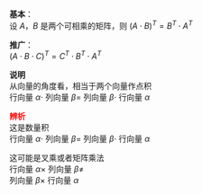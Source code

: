 **基本**：  
设 $A，B$ 是两个可相乘的矩阵，则 $(A\cdot B)^T=B^T\cdot A^T$  
  
**推广**：  
 $(A\cdot B\cdot C)^T=C^T\cdot B^T\cdot A^T$  
  
**说明**  
从向量的角度看，相当于两个向量作点积  
行向量 $\alpha\cdot$ 列向量 $\beta=$ 列向量 $\beta\cdot$ 行向量 $\alpha$  
  
**<font color=red>辨析</font>**  
这是数量积  
行向量 $\alpha\cdot$ 列向量 $\beta=$ 列向量 $\beta\cdot$ 行向量 $\alpha$  
  
这可能是叉乘或者矩阵乘法  
行向量 $\alpha\times$ 列向量 $\beta\neq$  
列向量 $\beta\times$ 行向量 $\alpha$  
